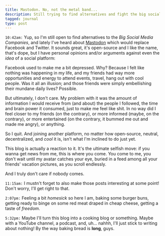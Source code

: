```yaml
---
title: Mastodon. No, not the metal band...
description: Still trying to find alternatives and fight the big social media monopolies
tagged: journal
type: post
---
```


`10:42am:` Yup, so I'm still open to find alternatives to the _Big Social Media Companies_, and lately I've heard about [Mastodon](https://joinmastodon.org/) which would replace Facebook and Twitter. It sounds great, it's open-source and I like the name, that's dope, but I have personal opinions and/or arguments against even the _idea_ of a social platform:

Facebook used to make me a bit depressed. Why? Because I felt like nothing was happening in my life, and my friends had way more opportunities and energy to attend events, travel, hang out with cool people. Was it all an illusion; and those friends were simply embellishing their mundane daily lives? Possible.

But ultimately, I don't care. My problem with it was the amount of information I would receive from (and about) the people I followed, the time and brain power it consumed, just to make me feel like shit. In no way did I feel closer to my friends (on the contrary), or more informed (maybe, on the contrary), or more entertained (on the contrary, it bummed me out and made me angry), or anything.

So I quit. And joining another platform, no matter how open-source, neutral, decentralized, and _cool_ it is, isn't what I'm inclined to do just yet.

This blog is actually a reaction to it. It's the ultimate selfish move: if you wanna get news from me, this is where you come. You come to me, you don't wait until my avatar catches your eye, buried in a feed among all your friends' vacation pictures, as you scroll endlessly.

And I truly don't care if nobody comes.

`11:15am:` I mustn't forget to also make those posts interesting at some point! Don't worry, I'll get right to that.

`2:07pm:` Feeling a bit _homesick_ so here I am, baking some burger buns, getting ready to binge on some red meat draped in cheap cheese, getting a taste of _freedom_.

`5:32pm:` Maybe I'll turn this blog into a cooking blog or something. Maybe with a YouTube channel, a podcast, and, uh... nahhh, I'll just stick to writing about nothing! By the way baking bread is **long**, guys.
